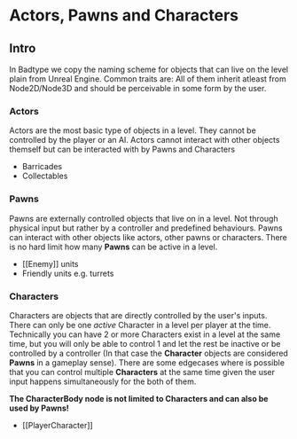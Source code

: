# Actors, Pawns and Characters

## Intro
In Badtype we copy the naming scheme for objects that can live on the level plain from Unreal Engine.  Common traits are: All of them inherit atleast from Node2D/Node3D and should be perceivable in some form by the user.

### Actors 
Actors are the most basic type of objects in a level. They cannot be controlled by the player or an AI. Actors cannot interact with other objects themself but can be interacted with by Pawns and Characters

- Barricades
- Collectables


### Pawns
Pawns are externally controlled objects that live on in a level. Not through physical input but rather by a controller and predefined behaviours. Pawns can interact with other objects like actors, other pawns or characters.
There is no hard limit how many **Pawns** can be active in a level.

- [[Enemy]] units
- Friendly units e.g. turrets

### Characters
Characters are objects that are directly controlled by the user's inputs. There can only be one *active* Character in a level per player at the time. Technically you can have 2 or more Characters exist in a level at the same time, but you will only be able to control 1 and let the rest be inactive or be controlled by a controller (In that case the **Character** objects are considered **Pawns** in a gameplay sense). There are some edgecases where is possible that you can control multiple **Characters** at the same time given the user input happens simultaneously for the both of them.

**The CharacterBody node is not limited to Characters and can also be used by Pawns!** 

- [[PlayerCharacter]]